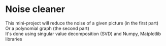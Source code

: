 # Noise cleaner
This mini-project will reduce the noise of a given picture (in the first part)\
Or a polynomial graph (the second part) \
It's done using singular value decomposition (SVD) and Numpy, Matplotlib libraries
